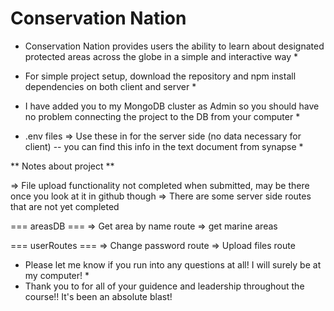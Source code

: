 # Conservation Nation

- Conservation Nation provides users the ability to learn about designated protected areas across the globe in a simple and interactive way \*

- For simple project setup, download the repository and npm install dependencies on both client and server \*
- I have added you to my MongoDB cluster as Admin so you should have no problem connecting the project to the DB from your computer \*
- .env files => Use these in for the server side (no data necessary for client) -- you can find this info in the text document from synapse \*

** Notes about project **

=> File upload functionality not completed when submitted, may be there once you look at it in github though
=> There are some server side routes that are not yet completed

=== areasDB ===
=> Get area by name route
=> get marine areas

=== userRoutes ===
=> Change password route
=> Upload files route

- Please let me know if you run into any questions at all! I will surely be at my computer! \*
- Thank you to for all of your guidence and leadership throughout the course!! It's been an absolute blast!
